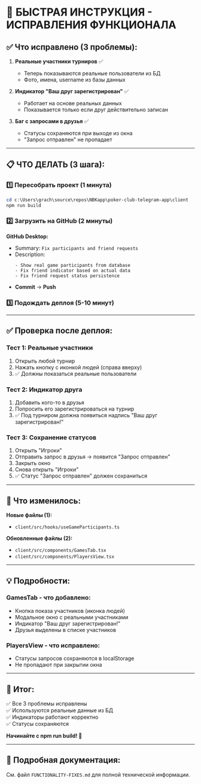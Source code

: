# 🚀 БЫСТРАЯ ИНСТРУКЦИЯ - ИСПРАВЛЕНИЯ ФУНКЦИОНАЛА

## ✅ Что исправлено (3 проблемы):

1. **Реальные участники турниров** ✅
   - Теперь показываются реальные пользователи из БД
   - Фото, имена, username из базы данных

2. **Индикатор "Ваш друг зарегистрирован"** ✅
   - Работает на основе реальных данных
   - Показывается только если друг действительно записан

3. **Баг с запросами в друзья** ✅
   - Статусы сохраняются при выходе из окна
   - "Запрос отправлен" не пропадает

---

## 📋 ЧТО ДЕЛАТЬ (3 шага):

### 1️⃣ Пересобрать проект (1 минута)
```powershell
cd c:\Users\grach\source\repos\NBKapp\poker-club-telegram-app\client
npm run build
```

### 2️⃣ Загрузить на GitHub (2 минуты)
**GitHub Desktop:**
- Summary: `Fix participants and friend requests`
- Description:
  ```
  - Show real game participants from database
  - Fix friend indicator based on actual data
  - Fix friend request status persistence
  ```
- **Commit** → **Push**

### 3️⃣ Подождать деплоя (5-10 минут)

---

## ✅ Проверка после деплоя:

### Тест 1: Реальные участники
1. Открыть любой турнир
2. Нажать кнопку с иконкой людей (справа вверху)
3. ✅ Должны показаться реальные пользователи

### Тест 2: Индикатор друга
1. Добавить кого-то в друзья
2. Попросить его зарегистрироваться на турнир
3. ✅ Под турниром должна появиться надпись "Ваш друг зарегистрирован!"

### Тест 3: Сохранение статусов
1. Открыть "Игроки"
2. Отправить запрос в друзья → появится "Запрос отправлен"
3. Закрыть окно
4. Снова открыть "Игроки"
5. ✅ Статус "Запрос отправлен" должен сохраниться

---

## 📁 Что изменилось:

**Новые файлы (1):**
- `client/src/hooks/useGameParticipants.ts`

**Обновленные файлы (2):**
- `client/src/components/GamesTab.tsx`
- `client/src/components/PlayersView.tsx`

---

## 💡 Подробности:

### GamesTab - что добавлено:
- Кнопка показа участников (иконка людей)
- Модальное окно с реальными участниками
- Индикатор "Ваш друг зарегистрирован!"
- Друзья выделены в списке участников

### PlayersView - что исправлено:
- Статусы запросов сохраняются в localStorage
- Не пропадают при закрытии окна

---

## 🎯 Итог:

✅ Все 3 проблемы исправлены  
✅ Используются реальные данные из БД  
✅ Индикаторы работают корректно  
✅ Статусы сохраняются  

**Начинайте с npm run build! 🚀**

---

## 📖 Подробная документация:

См. файл `FUNCTIONALITY-FIXES.md` для полной технической информации.




